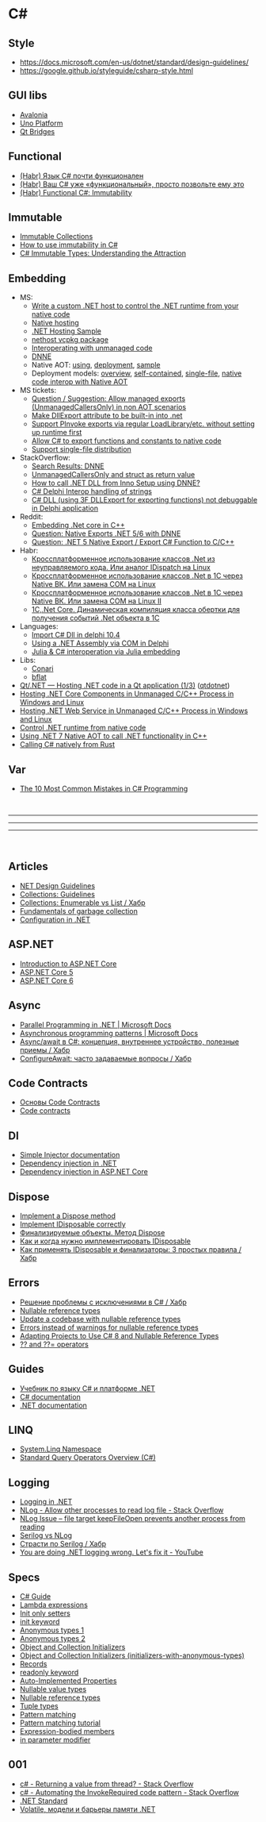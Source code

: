 # C#

## Style
* <https://docs.microsoft.com/en-us/dotnet/standard/design-guidelines/>
* <https://google.github.io/styleguide/csharp-style.html>

## GUI libs
* [Avalonia](https://avaloniaui.net/)
* [Uno Platform](https://platform.uno/)
* [Qt Bridges](https://www.qt.io/qt-bridges)

## Functional
* [(Habr) Язык C# почти функционален](https://habr.com/ru/companies/piter/articles/321546/)
* [(Habr) Ваш C# уже «функциональный», просто позвольте ему это](https://habr.com/ru/articles/493484/)
* [(Habr) Functional C#: Immutability](https://habr.com/ru/articles/266873/)

## Immutable
* [Immutable Collections](https://learn.microsoft.com/en-us/archive/msdn-magazine/2017/march/net-framework-immutable-collections)
* [How to use immutability in C#](https://www.infoworld.com/article/2258775/how-to-use-immutability-in-csharp.html)
* [C# Immutable Types: Understanding the Attraction](https://blog.ndepend.com/c-sharp-immutable-types-understanding-attraction/)

## Embedding
* MS:
  * [Write a custom .NET host to control the .NET runtime from your native code](https://learn.microsoft.com/en-us/dotnet/core/tutorials/netcore-hosting)
  * [Native hosting](https://github.com/dotnet/runtime/blob/main/docs/design/features/native-hosting.md)
  * [.NET Hosting Sample](https://github.com/dotnet/samples/tree/main/core/hosting)
  * [nethost vcpkg package](https://vcpkg.io/en/package/nethost)
  * [Interoperating with unmanaged code](https://learn.microsoft.com/en-us/dotnet/framework/interop/)
  * [DNNE](https://github.com/AaronRobinsonMSFT/DNNE)
  * Native AOT:
    [using](https://github.com/dotnet/runtimelab/blob/feature/NativeAOT/docs/using-nativeaot/README.md),
    [deployment](https://github.com/dotnet/docs/blob/main/docs/core/deploying/native-aot/index.md),
    [sample](https://github.com/dotnet/samples/tree/main/core/nativeaot)
  * Deployment models:
    [overview](https://learn.microsoft.com/en-us/dotnet/core/deploying/),
    [self-contained](https://learn.microsoft.com/en-us/dotnet/core/deploying/runtime-patch-selection),
    [single-file](https://learn.microsoft.com/en-us/dotnet/core/deploying/single-file/overview),
    [native code interop with Native AOT](https://learn.microsoft.com/en-us/dotnet/core/deploying/native-aot/interop)
* MS tickets:
  * [Question / Suggestion: Allow managed exports (UnmanagedCallersOnly) in non AOT scenarios](https://github.com/dotnet/runtime/issues/90126)
  * [Make DllExport attribute to be built-in into .net](https://github.com/dotnet/runtime/issues/37556)
  * [Support PInvoke exports via regular LoadLibrary/etc. without setting up runtime first](https://github.com/dotnet/runtime/issues/3750)
  * [Allow C# to export functions and constants to native code](https://github.com/dotnet/csharplang/discussions/308)
  * [Support single-file distribution](https://github.com/dotnet/runtime/issues/11201)
* StackOverflow:
  * [Search Results: DNNE](https://stackoverflow.com/search?q=dnne)
  * [UnmanagedCallersOnly and struct as return value](https://stackoverflow.com/questions/79381121/unmanagedcallersonly-and-struct-as-return-value)
  * [How to call .NET DLL from Inno Setup using DNNE?](https://stackoverflow.com/questions/72415005/how-to-call-net-dll-from-inno-setup-using-dnne)
  * [C# Delphi Interop handling of strings](https://stackoverflow.com/questions/79393500/c-sharp-delphi-interop-handling-of-strings)
  * [C# DLL (using 3F DLLExport for exporting functions) not debuggable in Delphi application](https://stackoverflow.com/questions/78155240/c-sharp-dll-using-3f-dllexport-for-exporting-functions-not-debuggable-in-delph)
* Reddit:
  * [Embedding .Net core in C++](https://www.reddit.com/r/dotnet/comments/16kqaf9/embedding_net_core_in_c/)
  * [Question: Native Exports .NET 5/6 with DNNE ](https://www.reddit.com/r/dotnet/comments/urkdxr/question_native_exports_net_56_with_dnne/)
  * [Question: .NET 5 Native Export / Export C# Function to C/C++](https://www.reddit.com/r/dotnet/comments/k7t6nb/question_net_5_native_export_export_c_function_to/)
* Habr:
  * [Кроссплатформенное использование классов .Net из неуправляемого кода. Или аналог IDispatch на Linux](https://habr.com/ru/articles/304482/)
  * [Кроссплатформенное использование классов .Net в 1С через Native ВК. Или замена COM на Linux](https://habr.com/ru/articles/304542/)
  * [Кроссплатформенное использование классов .Net в 1С через Native ВК. Или замена COM на Linux II](https://habr.com/ru/articles/307188/)
  * [1С,.Net Core. Динамическая компиляция класса обертки для получения событий .Net объекта в 1С](https://habr.com/ru/articles/309850/)
* Languages:
  * [Import C# Dll in delphi 10.4](https://en.delphipraxis.net/topic/11493-import-c-dll-in-delphi-104/)
  * [Using a .NET Assembly via COM in Delphi](https://blogs.embarcadero.com/using-a-net-assembly-via-com-in-delphi/)
  * [Julia & C# interoperation via Julia embedding](https://github.com/ShuhuaGao/JuliaCSharp/tree/main/Embedding)
* Libs:
  * [Conari](https://github.com/3F/Conari)
  * [bflat](https://github.com/bflattened/bflat)
* [Qt/.NET — Hosting .NET code in a Qt application (1/3)](https://www.qt.io/blog/qt/.net-hosting-.net-code-in-a-qt-application) ([qtdotnet](https://github.com/qt-labs/qtdotnet))
* [Hosting .NET Core Components in Unmanaged C/C++ Process in Windows and Linux](https://www.codeproject.com/Articles/1276328/Hosting-NET-Core-Components-in-Unmanaged-C-Cpluspl)
* [Hosting .NET Web Service in Unmanaged C/C++ Process in Windows and Linux](https://www.codeproject.com/Articles/5344732/Hosting-NET-Web-Service-in-Unmanaged-C-Cplusplus-P)
* [Control .NET runtime from native code](https://dev.to/tvinko/control-net-runtime-from-native-code-473f)
* [Using .NET 7 Native AOT to call .NET functionality in C++](https://joeysenna.com/posts/nativeaot-in-c-plus-plus)
* [Calling C# natively from Rust](https://medium.com/@chyyran/calling-c-natively-from-rust-1f92c506289d)

## Var
* [The 10 Most Common Mistakes in C# Programming](https://www.toptal.com/c-sharp/top-10-mistakes-that-c-sharp-programmers-make)

<br>
<hr>
<hr>
<hr>
<br>

## Articles
  * [NET Design Guidelines](https://docs.microsoft.com/en-us/dotnet/standard/design-guidelines/)
  * [Collections: Guidelines](https://docs.microsoft.com/en-us/dotnet/standard/design-guidelines/guidelines-for-collections)
  * [Collections: Enumerable vs List / Хабр](https://habr.com/ru/post/519150/)
  * [Fundamentals of garbage collection](https://docs.microsoft.com/en-us/dotnet/standard/garbage-collection/fundamentals)
  * [Configuration in .NET](https://docs.microsoft.com/en-us/dotnet/core/extensions/configuration)

## ASP.NET
  * [Introduction to ASP.NET Core](https://docs.microsoft.com/en-us/aspnet/core/introduction-to-aspnet-core)
  * [ASP.NET Core 5](https://metanit.com/sharp/aspnet5/)
  * [ASP.NET Core 6](https://metanit.com/sharp/aspnet6/)

## Async
  * [Parallel Programming in .NET | Microsoft Docs](https://docs.microsoft.com/en-us/dotnet/standard/parallel-programming/)
  * [Asynchronous programming patterns | Microsoft Docs](https://docs.microsoft.com/en-us/dotnet/standard/asynchronous-programming-patterns/)
  * [Async/await в C#: концепция, внутреннее устройство, полезные приемы / Хабр](https://habr.com/ru/post/470830/)
  * [ConfigureAwait: часто задаваемые вопросы / Хабр](https://habr.com/ru/post/482354/)

## Code Contracts
  * [Основы Code Contracts](https://andrey.moveax.ru/post/csharp-code-contracts-basics)
  * [Code contracts](https://docs.microsoft.com/en-us/dotnet/framework/debug-trace-profile/code-contracts)

## DI
  * [Simple Injector documentation](https://docs.simpleinjector.org/en/latest/index.html)
  * [Dependency injection in .NET](https://docs.microsoft.com/en-us/dotnet/core/extensions/dependency-injection)
  * [Dependency injection in ASP.NET Core](https://docs.microsoft.com/en-us/aspnet/core/fundamentals/dependency-injection)

## Dispose
  * [Implement a Dispose method](https://docs.microsoft.com/en-us/dotnet/standard/garbage-collection/implementing-dispose)
  * [Implement IDisposable correctly](https://docs.microsoft.com/en-us/dotnet/fundamentals/code-analysis/quality-rules/ca1063?view=vs-2019)
  * [Финализируемые объекты. Метод Dispose](https://metanit.com/sharp/tutorial/8.2.php)
  * [Как и когда нужно имплементировать IDisposable](https://ru.stackoverflow.com/questions/486696/%D0%9A%D0%B0%D0%BA-%D0%B8-%D0%BA%D0%BE%D0%B3%D0%B4%D0%B0-%D0%BD%D1%83%D0%B6%D0%BD%D0%BE-%D0%B8%D0%BC%D0%BF%D0%BB%D0%B5%D0%BC%D0%B5%D0%BD%D1%82%D0%B8%D1%80%D0%BE%D0%B2%D0%B0%D1%82%D1%8C-idisposable)
  * [Как применять IDisposable и финализаторы: 3 простых правила / Хабр](https://habr.com/ru/post/89720/)

## Errors
  * [Решение проблемы с исключениями в C# / Хабр](https://habr.com/ru/company/vdsina/blog/523618/)
  * [Nullable reference types](https://docs.microsoft.com/en-us/dotnet/csharp/nullable-references)
  * [Update a codebase with nullable reference types](https://docs.microsoft.com/en-us/dotnet/csharp/nullable-migration-strategies)
  * [Errors instead of warnings for nullable reference types](https://www.tabsoverspaces.com/233764-switch-to-errors-instead-of-warnings-for-nullable-reference-types-in-csharp-8)
  * [Adapting Projects to Use C# 8 and Nullable Reference Types](https://www.infoq.com/articles/csharp-nullable-reference-case-study/)
  * [?? and ??= operators](https://docs.microsoft.com/en-us/dotnet/csharp/language-reference/operators/null-coalescing-operator)

## Guides
  * [Учебник по языку С# и платформе .NET](https://metanit.com/sharp/tutorial/)
  * [C# documentation](https://docs.microsoft.com/en-us/dotnet/csharp/)
  * [.NET documentation](https://docs.microsoft.com/en-us/dotnet/fundamentals/)

## LINQ
  * [System.Linq Namespace](https://docs.microsoft.com/en-us/dotnet/api/system.linq)
  * [Standard Query Operators Overview (C#)](https://docs.microsoft.com/en-us/dotnet/csharp/programming-guide/concepts/linq/standard-query-operators-overview)

## Logging
  * [Logging in .NET](https://docs.microsoft.com/en-us/dotnet/core/extensions/logging)
  * [NLog - Allow other processes to read log file - Stack Overflow](https://stackoverflow.com/questions/56889663/nlog-allow-other-processes-to-read-log-file)
  * [NLog Issue – file target keepFileOpen prevents another process from reading](https://github.com/NLog/NLog/issues/2967)
  * [Serilog vs NLog](https://blog.elmah.io/serilog-vs-nlog/)
  * [Страсти по Serilog / Хабр](https://habr.com/ru/post/550582/)
  * [You are doing .NET logging wrong. Let's fix it - YouTube](https://www.youtube.com/watch?v=bnVfrd3lRv8)

## Specs
  * [C# Guide](https://docs.microsoft.com/en-us/dotnet/csharp/tour-of-csharp/)
  * [Lambda expressions](https://docs.microsoft.com/en-us/dotnet/csharp/language-reference/operators/lambda-expressions)
  * [Init only setters](https://docs.microsoft.com/en-us/dotnet/csharp/whats-new/csharp-9#init-only-setters)
  * [init keyword](https://docs.microsoft.com/en-us/dotnet/csharp/language-reference/keywords/init)
  * [Anonymous types 1](https://docs.microsoft.com/en-us/dotnet/csharp/language-reference/operators/new-operator#instantiation-of-anonymous-types)
  * [Anonymous types 2](https://docs.microsoft.com/en-us/dotnet/csharp/fundamentals/types/anonymous-types)
  * [Object and Collection Initializers](https://docs.microsoft.com/en-us/dotnet/csharp/programming-guide/classes-and-structs/object-and-collection-initializers)
  * [Object and Collection Initializers (initializers-with-anonymous-types)](https://docs.microsoft.com/en-us/dotnet/csharp/programming-guide/classes-and-structs/object-and-collection-initializers#object-initializers-with-anonymous-types)
  * [Records](https://docs.microsoft.com/en-us/dotnet/csharp/language-reference/builtin-types/record)
  * [readonly keyword](https://docs.microsoft.com/en-us/dotnet/csharp/language-reference/keywords/readonly)
  * [Auto-Implemented Properties](https://docs.microsoft.com/en-us/dotnet/csharp/programming-guide/classes-and-structs/auto-implemented-properties)
  * [Nullable value types](https://docs.microsoft.com/en-us/dotnet/csharp/language-reference/builtin-types/nullable-value-types)
  * [Nullable reference types](https://docs.microsoft.com/en-us/dotnet/csharp/nullable-references)
  * [Tuple types](https://docs.microsoft.com/en-us/dotnet/csharp/language-reference/builtin-types/value-tuples)
  * [Pattern matching](https://docs.microsoft.com/en-us/dotnet/csharp/language-reference/operators/patterns)
  * [Pattern matching tutorial](https://docs.microsoft.com/en-us/dotnet/csharp/fundamentals/tutorials/pattern-matching)
  * [Expression-bodied members](https://docs.microsoft.com/en-us/dotnet/csharp/programming-guide/statements-expressions-operators/expression-bodied-members)
  * [in parameter modifier](https://docs.microsoft.com/en-us/dotnet/csharp/language-reference/keywords/in-parameter-modifier)

## 001
  * [c# - Returning a value from thread? - Stack Overflow](https://stackoverflow.com/questions/1314155/returning-a-value-from-thread)
  * [c# - Automating the InvokeRequired code pattern - Stack Overflow](https://stackoverflow.com/questions/2367718/automating-the-invokerequired-code-pattern)
  * [.NET Standard](https://docs.microsoft.com/en-us/dotnet/standard/net-standard)
  * [Volatile, модели и барьеры памяти .NET](https://boyarincev.net/articles/dotnet/volatile-memory-barriers-models/)
